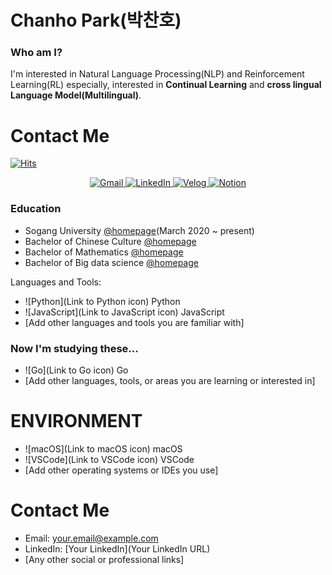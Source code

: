 # Chanho Park(박찬호)

### Who am I?
I'm interested in Natural Language Processing(NLP) and Reinforcement Learning(RL)
especially, interested in **Continual Learning** and **cross lingual Language Model(Multilingual)**.

# Contact Me
[![Hits](https://hits.seeyoufarm.com/api/count/incr/badge.svg?url=https%3A%2F%2Fgithub.com%2Fchanho12&count_bg=%2379C83D&title_bg=%23555555&icon=&icon_color=%23E7E7E7&title=hits&edge_flat=false)](https://hits.seeyoufarm.com)


<p align="center">
  <a href="mailto:your.email@example.com">
    <img src="https://img.shields.io/badge/Gmail-D14836?style=for-the-badge&logo=gmail&logoColor=white" alt="Gmail"/>
  </a>
  <a href="Your LinkedIn URL">
    <img src="https://img.shields.io/badge/LinkedIn-0077B5?style=for-the-badge&logo=linkedin&logoColor=white" alt="LinkedIn"/>
  </a>
  <a href="Your Velog URL">
    <img src="Link to Velog logo" alt="Velog"/>
  </a>
  <a href="Your Notion URL">
    <img src="Link to Notion logo" alt="Notion"/>
  </a>
</p>


### Education
- Sogang University [@homepage](https://www.sogang.ac.kr/index.do)(March 2020 ~ present)
- Bachelor of Chinese Culture [@homepage](https://www.sogang.ac.kr/index.do)
- Bachelor of Mathematics [@homepage](https://math.sogang.ac.kr/math/index_new.html)
- Bachelor of Big data science [@homepage](https://bds.sogang.ac.kr/bds/index_new.html)

Languages and Tools:  
- ![Python](Link to Python icon) Python
- ![JavaScript](Link to JavaScript icon) JavaScript
- [Add other languages and tools you are familiar with]

### Now I'm studying these...
- ![Go](Link to Go icon) Go
- [Add other languages, tools, or areas you are learning or interested in]

# ENVIRONMENT

- ![macOS](Link to macOS icon) macOS
- ![VSCode](Link to VSCode icon) VSCode
- [Add other operating systems or IDEs you use]

# Contact Me

- Email: [your.email@example.com](mailto:your.email@example.com)
- LinkedIn: [Your LinkedIn](Your LinkedIn URL)
- [Any other social or professional links]



<!--
**chanho12/chanho12** is a ✨ _special_ ✨ repository because its `README.md` (this file) appears on your GitHub profile.

Here are some ideas to get you started:

- 🔭 I’m currently working on ...
- 🌱 I’m currently learning ...
- 👯 I’m looking to collaborate on ...
- 🤔 I’m looking for help with ...
- 💬 Ask me about ...
- 📫 How to reach me: ...
- 😄 Pronouns: ...
- ⚡ Fun fact: ...
-->

